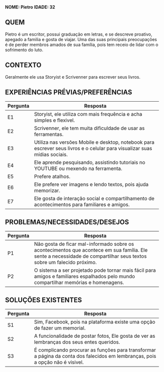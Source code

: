 **NOME: Pietro**
**IDADE: 32**
## QUEM
Pietro é um escritor, possui graduação em letras, e se descreve proativo, apegado a familia e gosta de viajar. Uma das suas principais preocupações é de perder membros amados de sua família, pois tem receio de lidar com o sofrimento do luto.
## CONTEXTO
Geralmente ele usa Storyist e Scrivenner para escrever seus livros.
## EXPERIÊNCIAS PRÉVIAS/PREFERÊNCIAS
| Pergunta | Resposta |
| -------- | -------- |
| E1       |Storyist, ele utiliza com mais frequência e acha simples e flexivel.|
| E2       |Scrivenner, ele tem muita dificuldade de usar as ferramentas.|
| E3       |Utiliza nas versões Mobile e desktop, notebook para escrever seus livros e o celular para visualizar suas mídias sociais.|
| E4       |Ele aprende pesquisando, assistindo tutoriais no YOUTUBE ou mexendo na ferramenta.|
| E5       |Prefere atalhos.|
| E6       |Ele prefere ver imagens e lendo textos, pois ajuda memorizar.|
| E7       |Ele gosta de interação social e compartilhamento de acontecimentos para familiares e amigos.|
## PROBLEMAS/NECESSIDADES/DESEJOS
| Pergunta | Resposta |
| -------- | -------- |
| P1       |Não gosta de ficar mal-informado sobre os acontecimentos que acontece em sua família. Ele sente a necessidade de compartilhar seus textos sobre um falecido próximo.|
| P2       |O sistema a ser projetado pode tornar mais fácil para amigos e familiares espalhados pelo mundo compartilhar memórias e homenagens.|
## SOLUÇÕES EXISTENTES
| Pergunta | Resposta |
| -------- | -------- |
| S1       |Sim, Facebook, pois na plataforma existe uma opção de fazer um memorial.|
| S2       |A funcionalidade de postar fotos, Ele gosta de ver as lembranças dos seus entes queridos.|
| S3       |É complicando procurar as funções para transformar a página da conta dos falecidos em lembranças, pois a opção não é visivel.|
